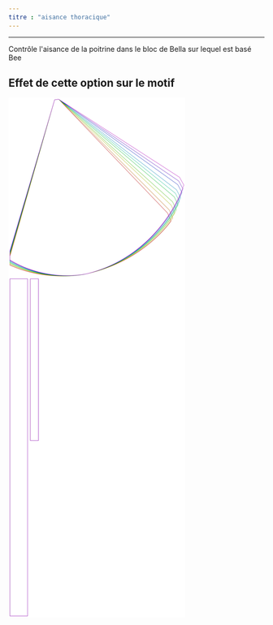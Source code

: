 ```yaml
---
titre : "aisance thoracique"
---
```


***

Contrôle l'aisance de la poitrine dans le bloc de Bella sur lequel est basé Bee

## Effet de cette option sur le motif

![Cette image montre l'effet de cette option en superposant plusieurs variantes qui ont une valeur différente pour cette option](bee_chestease_sample.svg "Effet de cette option sur le motif")
